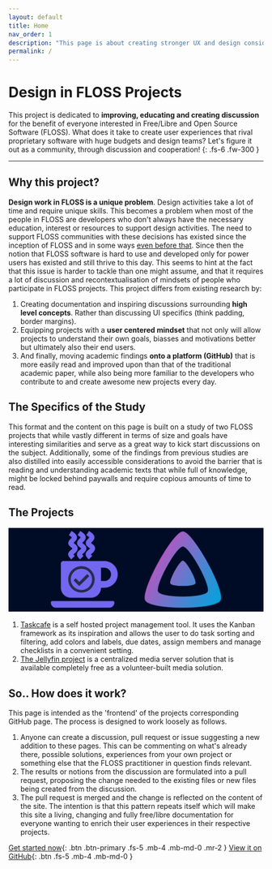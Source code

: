 ```yaml
---
layout: default
title: Home
nav_order: 1
description: "This page is about creating stronger UX and design considerations in FLOSS projects"
permalink: /
---
```

# Design in FLOSS Projects
 
This project is dedicated to **improving, educating and creating discussion** for the benefit of everyone interested in Free/Libre and Open Source Software (FLOSS). What does it take to create user experiences that rival proprietary software with huge budgets and design teams? Let's figure it out as a community, through discussion and cooperation!
{: .fs-6 .fw-300 }
 
---
 
## Why this project?
**Design work in FLOSS is a unique problem**. Design activities take a lot of time and require unique skills. This becomes a problem when most of the people in FLOSS are developers who don't always have the necessary education, interest or resources to support design activities.
The need to support FLOSS communities with these decisions has existed since the inception of FLOSS and in some ways [even before that](https://www.researchgate.net/publication/202165676_The_trouble_with_UNIX_The_user_interface_is_horrid). Since then the notion that FLOSS software is hard to use and developed only for power users has existed and still thrive to this day. This seems to hint at the fact that this issue is harder to tackle than one might assume, and that it requires a lot of discussion and recontextualisation of mindsets of people who participate in FLOSS projects. This project differs from existing research by:  
1. Creating documentation and inspiring discussions surrounding **high level concepts**. Rather than discussing UI specifics (think padding, border margins). 
2. Equipping projects with a **user centered mindset** that not only will allow projects to understand their own goals, biasses and motivations better but ultimately also their end users.
3. And finally, moving academic findings **onto a platform (GitHub)** that is more easily read and improved upon than that of the traditional academic paper, while also being more familiar to the developers who contribute to and create awesome new projects every day.
 
 
## The Specifics of the Study
This format and the content on this page is built on a study of two FLOSS projects that while vastly different in terms of size and goals have interesting similarities and serve as a great way to kick start discussions on the subject. Additionally, some of the findings from previous studies are also distilled into easily accessible considerations to avoid the barrier that is reading and understanding academic texts that while full of knowledge, might be locked behind paywalls and require copious amounts of time to read.


## The Projects  

![The Projects](/images/projectlogos.png)

 1. [Taskcafe](https://github.com/JordanKnott/taskcafe) is a self hosted project management tool. It uses the Kanban framework as its inspiration and allows the user to do task sorting and filtering, add colors and labels, due dates, assign members and manage checklists in a convenient setting.  
 2. [The Jellyfin project](https://jellyfin.org/) is a centralized media server solution that is available completely free as a volunteer-built media solution.

## So.. How does it work?  
This page is intended as the 'frontend' of the projects corresponding GitHub page. The process is designed to work loosely as follows.
1. Anyone can create a discussion, pull request or issue suggesting a new addition to these pages. This can be commenting on what's already there, possible solutions, experiences from your own project or something else that the FLOSS practitioner in question finds relevant.
2. The results or notions from the discussion are formulated into a pull request, proposing the change needed to the existing files or new files being created from the discussion.
3. The pull request is merged and the change is reflected on the content of the site. The intention is that this pattern repeats itself which will make this site a living, changing and fully free/libre documentation for everyone wanting to enrich their user experiences in their respective projects.

 
[Get started now](/FLOSS-UX/key_findings){: .btn .btn-primary .fs-5 .mb-4 .mb-md-0 .mr-2 } [View it on GitHub](https://github.com/dani763f/FLOSS-UX){: .btn .fs-5 .mb-4 .mb-md-0 }